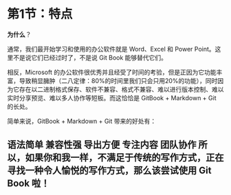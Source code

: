 # 第1节：特点

<b font=28>为什么</b>？

通常，我们最开始学习和使用的办公软件就是 Word、Excel 和 Power Point。这里不是说它们已经过时了，不是说 Git Book 能够替代它们。

相反，Microsoft 的办公软件很优秀并且经受了时间的考验，但是正因为它功能丰富，导致稍显臃肿（二八定律：80%的时间里我们只会只用20%的功能），同时因为它存在以二进制格式保存、软件不兼容、格式不兼容、难以进行版本控制、难以实时分享预览、难以多人协作等短板。而这恰恰是 GitBook + Markdown + Git 的长处。

简单来说，GitBook + Markdown + Git 带来的好处有：

语法简单
兼容性强
导出方便
专注内容
团队协作
所以，如果你和我一样，不满足于传统的写作方式，正在寻找一种令人愉悦的写作方式，那么该尝试使用 Git Book 啦！
--------------------- 